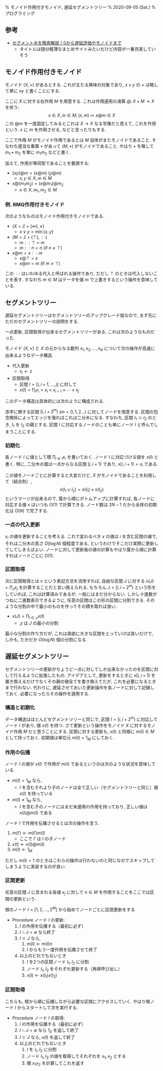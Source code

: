 % モノイド作用付きモノイド, 遅延セグメントツリー
% 2020-09-05 (Sat.)
% プログラミング

## 参考

- [セグメント木を徹底解説！0から遅延評価やモノイドまで](https://algo-logic.info/segment-tree/#toc_id_6_2)
    - タイトルは随分軽薄なまとめサイトみたいだけど内容が一番充実していそう

## モノイド作用付きモノイド

モノイド $(X, \times)$ があるとする.
これが主たる興味の対象であり, $x \times y$ の $\times$ は略して単に $xy$ と書くことにする.

ここに $X$ に対する右作用 $M$ を用意する.
これは作用適用の演算 $@ \colon X \times M \to X$ を伴う:
$$x \in X, m \in M, (x, m) \mapsto x@m \in X$$
この $@m$ を一度固定してみるとこれは $X \to X$ なる写像だと思えて, これを作用という.
$x$ に $m$ を作用させる, などと言ったりもする.

ここで作用 $M$ がモノイド作用であるとは $M$ 自体がまたモノイドであること.
すなわち適当な乗算 $\bullet$ があって $(M, \bullet)$ がモノイドであること.
やはり $\bullet$ を略して $m_1 \bullet m_2$ を単に $m_1 m_2$ などと書く.

加えて, 作用が準同型であることを要請する:

- $(xy) @ m = (x @ m) ~ (y @ m)$
    - $x, y \in X, m \in M$
- $x @ (m_1 m_2) = (x @ m_1) @ m_2$
    - $x \in X, m_1,m_2 \in M$

### 例. RMQ作用付きモノイド

次のようなものはモノイド作用付きモノイドである.

- $(X = \mathbb Z + \{ \infty \}, \lor)$
    - $x \lor y = \min\{ x,y \}$
- $(M = \mathbb Z + \{ \top \}, ::)$
    - $m :: \top = m$
    - $m :: n = n$ (if $n \ne \top$)
- $x@m = x :: m$
    - $x @ \top = x$
    - $x @ m = m$ (if $m \ne \top$)

この $::$ はいわゆる代入と呼ばれる操作であり, ただし $\top$ のときは代入しないことを表す.
すなわち $m \in M$ はデータを値 $m$ で上書きするという操作を意味している.

## セグメントツリー

遅延セグメントツリーはセグメントツリーのアップグレード版なので, まず先にただのセグメントツリーの説明をする.

一点更新, 区間取得が出来るセグメントツリーがある.
これは次のようなものだった.

モノイド $(X, \times)$ と $X$ の元からなる数列
$x_1, x_2, \ldots, x_N$
について次の操作が高速に出来るようなデータ構造.

- 代入更新
    - $x_i \leftarrow z$
- 区間取得
    - 区間 $I = [i, i+1, \ldots, j]$ に対して
    - $x(I) = \prod_I x_i = x_i \times x_{i+1} \times \cdots \times x_j$

このデータ構造は具体的には次のように構成される.

添字に関する区間 $[i, i + 2^m)$ ($m=0,1,2\ldots$) に対してノードを用意する.
区間の包含関係によってエッジを張ればこれは二分木になる.
すなわち, 区間 $I_1 \supset I_2$ のとき, $I_1$ を $I_2$ の親とする.
区間 $I$ に対応するノードのことも単にノード $I$ と呼んでしまうことにする.

### 初期化

各ノード $I$ に値として積 $\prod_{i \in I} x_i$ を書いておく.
ノード $I$ に対応づける値を $x(I)$ と書く.
特に, 二分木の葉は一点からなる区間 $[i, i+1)$ であり, $x[i, i+1) = x_i$ である.

この値をノードごとに計算すると大変だけど, $X$ がモノイドであることを利用して（結合則）,
$$x(I_1 \cup I_2) = x(I_1) \times x(I_2)$$
というマージが出来るので, 葉から順にボトムアップに計算すれば,
各ノードに対応する値 $x$ はいつも $O(1)$ で計算できる.
ノード数は $2N-1$ だから全体の初期化は $O(N)$ で完了する.

### 一点の代入更新

$x_i$ の値を更新することを考える.
これで変わるべき $x$ の値は
$i$ を含む区間の値で, それは二分木の高さ $O(\log N)$ 個程度である.
というわけでそこだけ実際に更新してしてしまえばよい.
ノードに対して更新後の値の計算もやはり葉から順に計算すればノードごとに $O(1)$.

### 区間取得

次に区間取得とは $x$ という表記方法を流用すれば,
自由な区間 $J$ に対する $x(J) = \prod_J x_j$ を計算することだと言い換えられる.
もちろん $J = [i, i + 2^m)$ という形をしていれば, これは計算済みであるが, 一般にはまだ分からない.
しかし十進数がつねに二進数表示できるように, 任意の区間はこの形の区間に分割できる.
そのような分割の中で最小のものを作ってその積を取れば良い.

- $x(J) = \prod_{I \in \mathcal J} x(I)$
    - $\mathcal J$ は $J$ の最小の分割

最小な分割の作り方だが, これは貪欲に大きな区間をとっていけば良いだけで,
しかも, たかだか $O(\log N)$ 個の分割になる.

## 遅延セグメントツリー

セグメントツリーの更新がちょうど一点に対してしか出来なかったのを区間に対して行えるように拡張したもの.
アイデアとして, 更新をするときに $x[i, i+1)$ を置き換えるだけでなくその親の値全てを書き換えてたが, これを必要になるときまで行わない.
代わりに, 遅延させておいた更新操作を各ノードに対して記録しておく.
必要になったらその操作を適用する.

### 構造と初期化

データ構造はほとんどセグメントツリーと同じで, 区間 $I = [i, i + 2^m)$ に対応してノード $I$ があり, 値 $x(I)$ を持つ.
さて更新という操作をモノイド $X$ に対するモノイド作用 $M$ だと思うことにする.
区間に対する更新も, $x(I)$ と同様に $m(I) \in M$ として持っておく.
初期値は単位元 $m(I) = 1_M$ にしておく.

### 作用の伝播

ノード $I$ の値が $x(I)$ で作用が $m(I)$ であるというのは次のような状況を意味している.

- $m(I) = 1_M$ なら,
    - $I$ を含むそれより子のノードは全て正しい（セグメントツリーと同じ）値 $x(I)$ を持っている
- $m(I) \ne 1_M$ なら,
    - $I$ を含む子のノードにはまだ未適用の作用を持っており, 正しい値は $x(I) @ m(I)$ である

ノード $I$ で作用を伝播させるとは次の操作を言う.

1. $m(I') \leftarrow m(I') m(I)$
    - ここで $I'$ は $I$ の子ノード
2. $x(I) \leftarrow x(I) @ m(I)$
3. $m(I) \leftarrow 1_M$

ただし $m(I)=1$ のときはこれらの操作は行わないのと同じなのでスキップしてしまうように実装するのが良い.

### 区間更新

任意の区間 $J$ に含まれる各値 $x_j$ に対して $n \in M$ を作用することをここでは区間の更新という.

根のノード $I=[1,2,\ldots,2^M]$ から始めてノードごとに区間更新をする

- Procedure ノード $I$ の更新:
    1. $I$ の作用を伝播する（最初に必ず）
    2. $I \cap J = \emptyset$ なら終了
    3. $I \subset J$ なら,
        1. $m(I) \leftarrow m(I) n$
        2. $I$ からもう一度作用を伝播させて終了
    4. 以上のどれでもないとき
        1. $I$ を2つの区間ノード $I_1, I_2$ に分割
        2. ノード $I_1, I_2$ をそれぞれ更新する（再帰呼び出し）
        3. $x(I) \leftarrow x(I_1) x(I_2)$

### 区間取得

こちらも, 根から順に伝播しながら必要な区間にアクセスしていく.
やはり根ノード $I$ からスタートして次を実行する.

- Procedure ノード $I$ の取得:
    1. $I$ の作用を伝播する（最初に必ず）
    2. $I \cap J = \emptyset$ なら $1_X$ を返して終了
    3. $I \subset J$ なら, $x(I)$ を返して終了
    4. 以上のどれでもないとき
        1. $I$ を $I_1, I_2$ に分割
        2. ノード $I_1, I_2$ の値を取得してそれぞれを $x_1, x_2$ とする
        3. 積 $x_1 x_2$ を計算してこれを返す
